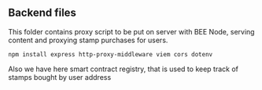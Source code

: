 ## Backend files

This folder contains proxy script to be put on server with BEE Node, serving content and proxying stamp purchases for users.

```
npm install express http-proxy-middleware viem cors dotenv

```

Also we have here smart contract registry, that is used to keep track of stamps bought by user address
